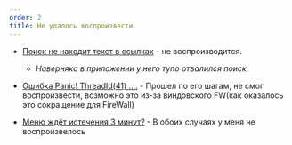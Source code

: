 ```yaml
---
order: 2
title: Не удалось воспроизвести
---
```


-  [Поиск не находит текст в ссылках](https://dut-gramax.l3.cx/gramax-dumb-user/zametki-osvoeniya/poisk-ne-nakhodit-text-v-ssylkakh) - не воспроизводится.

   -  *Наверняка в приложении у него тупо отвалился поиск.*

-  [Ошибка Panic! ThreadId(41) <unnamed>....](https://dut-gramax.l3.cx/gramax-dumb-user/zametki-osvoeniya/oshibka-panic-threadid-41-unnamed) - Прошел по его шагам, не смог воспроизвести, возможно это из-за виндовского FW(как оказалось это сокращение для FireWall)

-  [Меню ждёт истечения 3 минут?](https://dut-gramax.l3.cx/gramax-dumb-user/zametki-osvoeniya/m) - В обоих случаях у меня не воспроизвелось